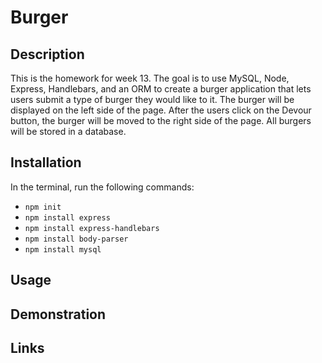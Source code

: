 # Burger

## Description

This is the homework for week 13. The goal is to use MySQL, Node, Express, Handlebars, and an ORM to create a burger application that lets users submit a type of burger they would like to it. The burger will be displayed on the left side of the page. After the users click on the Devour button, the burger will be moved to the right side of the page. All burgers will be stored in a database.

## Installation

In the terminal, run the following commands:

* `npm init`
* `npm install express`
* `npm install express-handlebars`
* `npm install body-parser`
* `npm install mysql`

## Usage

## Demonstration

## Links